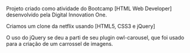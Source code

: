 Projeto criado como atividade do Bootcamp [HTML Web Developer] desenvolvido pela Digital Innovation One.

Criamos um clone da netflix usando [HTML5, CSS3 e jQuery]

O uso do jQuery se deu a parti de seu plugin owl-carousel, que foi usado para a criação de um carrossel de imagens.  